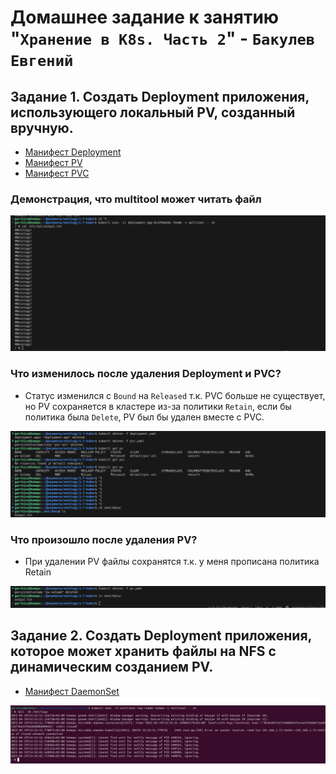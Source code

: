 # Домашнее задание к занятию "`Хранение в K8s. Часть 2`" - `Бакулев Евгений`

## Задание 1. Создать Deployment приложения, использующего локальный PV, созданный вручную.

- [Манифест Deployment](https://github.com/garrkiss/storagek8s-2/blob/main/manifest/task1/deployment.yaml)
- [Манифест PV](https://github.com/garrkiss/storagek8s-2/blob/main/manifest/task1/pv.yaml)
- [Манифест PVC](https://github.com/garrkiss/storagek8s-2/blob/main/manifest/task1/pvc.yaml)


### Демонстрация, что multitool может читать файл
![Ссылка](https://github.com/garrkiss/storagek8s-2/blob/main/img/1.png)

### Что изменилось после удаления Deployment и PVC?
- Статус изменился с `Bound` на `Released` т.к. PVC больше не существует, но PV сохраняется в кластере из-за политики `Retain`, если бы политика была `Delete`, PV был бы удален вместе с PVC.

![Ссылка](https://github.com/garrkiss/storagek8s-2/blob/main/img/2.png)

### Что произошло после удаления PV?
- При удалении PV файлы сохранятся т.к. у меня прописана политика Retain

![Ссылка](https://github.com/garrkiss/storagek8s-2/blob/main/img/3.png)


## Задание 2. Создать Deployment приложения, которое может хранить файлы на NFS с динамическим созданием PV.

- [Манифест DaemonSet](https://github.com/garrkiss/storagek8s-1/blob/main/manifest/multitool-log-reader.yaml)

![Ссылка](https://github.com/garrkiss/storagek8s-1/blob/main/img/3.png)